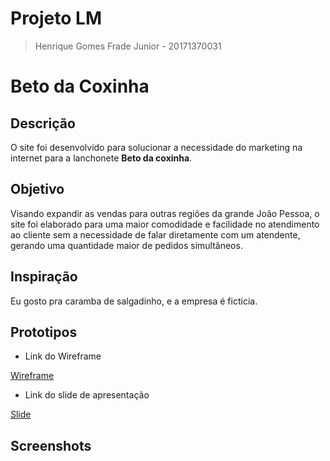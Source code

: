 # Projeto LM

> Henrique Gomes Frade Junior - 20171370031

# Beto da Coxinha

## Descrição

O site foi desenvolvido para solucionar a necessidade do marketing
na internet para a lanchonete <b>Beto da coxinha</b>.

## Objetivo

Visando expandir as vendas para outras regiões da grande João Pessoa, o site foi elaborado para uma maior comodidade e facilidade no atendimento ao cliente sem a necessidade de falar diretamente com um atendente, gerando uma quantidade maior de pedidos simultâneos.

## Inspiração

Eu gosto pra caramba de salgadinho, e a empresa é ficticia.

## Prototipos

* Link do Wireframe

[Wireframe](Wireframe/)

* Link do slide de apresentação

[Slide](https://pt.slideshare.net/fradehenrique/ifpb-projetolmsitebeto-dacoxinha)

## Screenshots

<links a serem adicionados>
